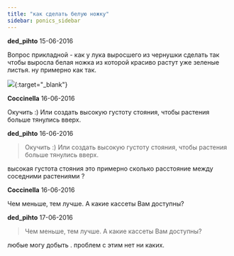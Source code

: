 ```yaml
---
title: "как сделать белую ножку"
sidebar: ponics_sidebar
---
```


**ded_pihto** 15-06-2016

Вопрос прикладной - как у лука выросшего из чернушки сделать так чтобы выросла белая ножка из которой красиво растут уже зеленые листья. ну примерно как так.

[![](/imagehost2/thumbs/whiteltg.jpg)](https://t.me/ponics_ru_files/17721){:target="_blank"}


**Coccinella** 16-06-2016

Окучить :) Или создать высокую густоту стояния, чтобы растения больше тянулись вверх.


**ded_pihto** 16-06-2016

> Окучить :) Или создать высокую густоту стояния, чтобы растения больше тянулись вверх.

высокая густота стояния это примерно сколько расстояние между соседними растениями ?


**Coccinella** 16-06-2016

Чем меньше, тем лучше. А какие кассеты Вам доступны?


**ded_pihto** 17-06-2016

> Чем меньше, тем лучше. А какие кассеты Вам доступны?

любые могу добыть . проблем с этим нет ни каких. 


